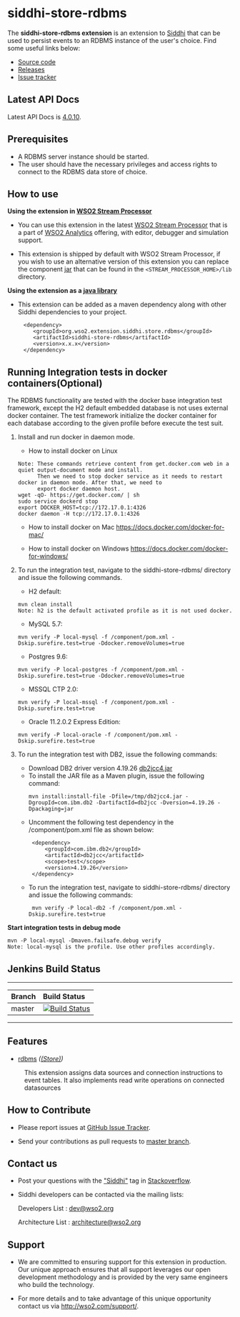 siddhi-store-rdbms
======================================

The **siddhi-store-rdbms extension** is an extension to <a target="_blank" href="https://wso2.github.io/siddhi">Siddhi</a> that  can be used to persist events to an RDBMS instance of the user's choice.
Find some useful links below:

* <a target="_blank" href="https://github.com/wso2-extensions/siddhi-store-rdbms">Source code</a>
* <a target="_blank" href="https://github.com/wso2-extensions/siddhi-store-rdbms/releases">Releases</a>
* <a target="_blank" href="https://github.com/wso2-extensions/siddhi-store-rdbms/issues">Issue tracker</a>

## Latest API Docs 

Latest API Docs is <a target="_blank" href="https://wso2-extensions.github.io/siddhi-store-rdbms/api/4.0.10">4.0.10</a>.

## Prerequisites

 * A RDBMS server instance should be started.
 * The user should have the necessary privileges and access rights to connect to the RDBMS data store of choice.

## How to use 

**Using the extension in <a target="_blank" href="https://github.com/wso2/product-sp">WSO2 Stream Processor</a>**

* You can use this extension in the latest <a target="_blank" href="https://github.com/wso2/product-sp/releases">WSO2 Stream Processor</a> that is a part of <a target="_blank" href="http://wso2.com/analytics?utm_source=gitanalytics&utm_campaign=gitanalytics_Jul17">WSO2 Analytics</a> offering, with editor, debugger and simulation support. 

* This extension is shipped by default with WSO2 Stream Processor, if you wish to use an alternative version of this extension you can replace the component <a target="_blank" href="https://github.com/wso2-extensions/siddhi-store-rdbms/releases">jar</a> that can be found in the `<STREAM_PROCESSOR_HOME>/lib` directory.

**Using the extension as a <a target="_blank" href="https://wso2.github.io/siddhi/documentation/running-as-a-java-library">java library</a>**

* This extension can be added as a maven dependency along with other Siddhi dependencies to your project.

```
     <dependency>
        <groupId>org.wso2.extension.siddhi.store.rdbms</groupId>
        <artifactId>siddhi-store-rdbms</artifactId>
        <version>x.x.x</version>
     </dependency>
```

## Running Integration tests in docker containers(Optional)

The RDBMS functionality are tested with the docker base integration test framework, except the H2 default 
embedded database is not uses external docker container. The test framework initialize the docker container for each 
database according to the given profile before execute the test suit.

1. Install and run docker in daemon mode.

    *  How to install docker on Linux
    
    ```  
    Note: These commands retrieve content from get.docker.com web in a quiet output-document mode and install.
          Then we need to stop docker service as it needs to restart docker in daemon mode. After that, we need to
          export docker daemon host.
    wget -qO- https://get.docker.com/ | sh
    sudo service dockerd stop
    export DOCKER_HOST=tcp://172.17.0.1:4326
    docker daemon -H tcp://172.17.0.1:4326
    ```
    *  How to install docker on Mac 
   https://docs.docker.com/docker-for-mac/

    *  How to install docker on Windows
   https://docs.docker.com/docker-for-windows/
2. To run the integration test, navigate to the siddhi-store-rdbms/ directory and issue the following commands.

    * H2 default:
    ```
    mvn clean install
    Note: h2 is the default activated profile as it is not used docker.
    ```
    * MySQL 5.7:
    ```
    mvn verify -P local-mysql -f /component/pom.xml -Dskip.surefire.test=true -Ddocker.removeVolumes=true
    ```
    * Postgres 9.6:
    ```
    mvn verify -P local-postgres -f /component/pom.xml -Dskip.surefire.test=true -Ddocker.removeVolumes=true
    ```
    * MSSQL CTP 2.0:
     ```
    mvn verify -P local-mssql -f /component/pom.xml -Dskip.surefire.test=true
     ```
    * Oracle 11.2.0.2 Express Edition:
     ```
    mvn verify -P local-oracle -f /component/pom.xml -Dskip.surefire.test=true
     ```
4. To run the integration test with DB2, issue the following commands:
    * Download DB2 driver version 4.19.26 <a target="_blank" href="http://www.ibm.com/eserver/support/fixes/fixcentral/swg/quickorder?brandid=1&productid=IBM+Data+Server+Client+Packages&vrmf=10.5.*&fixes=*jdbc*FP005">db2jcc4.jar</a>
    * To install the JAR file as a Maven plugin, issue the following command:
        ```
        mvn install:install-file -Dfile=/tmp/db2jcc4.jar -DgroupId=com.ibm.db2 -DartifactId=db2jcc -Dversion=4.19.26 -Dpackaging=jar
        ```
    * Uncomment the following test dependency in the /component/pom.xml file as shown below:
        ```
         <dependency>
             <groupId>com.ibm.db2</groupId>
             <artifactId>db2jcc</artifactId>
             <scope>test</scope>
             <version>4.19.26</version>
         </dependency>
        ```
    * To run the integration test, navigate to siddhi-store-rdbms/ directory and issue the following commands:
         ```
          mvn verify -P local-db2 -f /component/pom.xml -Dskip.surefire.test=true
         ```

**Start integration tests in debug mode**
```
mvn -P local-mysql -Dmaven.failsafe.debug verify
Note: local-mysql is the profile. Use other profiles accordingly.
```
## Jenkins Build Status

---

|  Branch | Build Status |
| :------ |:------------ | 
| master  | [![Build Status](https://wso2.org/jenkins/job/siddhi/job/siddhi-store-rdbms/badge/icon)](https://wso2.org/jenkins/job/siddhi/job/siddhi-store-rdbms/) |

---

## Features

* <a target="_blank" href="https://wso2-extensions.github.io/siddhi-store-rdbms/api/4.0.10/#rdbms-store">rdbms</a> *(<a target="_blank" href="https://wso2.github.io/siddhi/documentation/siddhi-4.0/#store">(Store)</a>)*<br><div style="padding-left: 1em;"><p>This extension assigns data sources and connection instructions to event tables. It also implements read write operations on connected datasources</p></div>

## How to Contribute
 
  * Please report issues at <a target="_blank" href="https://github.com/wso2-extensions/siddhi-store-rdbms/issues">GitHub Issue Tracker</a>.
  
  * Send your contributions as pull requests to <a target="_blank" href="https://github.com/wso2-extensions/siddhi-store-rdbms/tree/master">master branch</a>. 
 
## Contact us 

 * Post your questions with the <a target="_blank" href="http://stackoverflow.com/search?q=siddhi">"Siddhi"</a> tag in <a target="_blank" href="http://stackoverflow.com/search?q=siddhi">Stackoverflow</a>. 
 
 * Siddhi developers can be contacted via the mailing lists:
 
    Developers List   : [dev@wso2.org](mailto:dev@wso2.org)
    
    Architecture List : [architecture@wso2.org](mailto:architecture@wso2.org)
 
## Support 

* We are committed to ensuring support for this extension in production. Our unique approach ensures that all support leverages our open development methodology and is provided by the very same engineers who build the technology. 

* For more details and to take advantage of this unique opportunity contact us via <a target="_blank" href="http://wso2.com/support?utm_source=gitanalytics&utm_campaign=gitanalytics_Jul17">http://wso2.com/support/</a>. 
